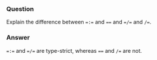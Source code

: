 ### Question
Explain the difference between `=:=` and `==` and `=/=` and `/=`.


### Answer
`=:=` and `=/=` are type-strict, whereas `==` and `/=` are not.


